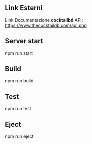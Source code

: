 ## Link Esterni

Link Documentazione **cocktailbd** API: https://www.thecocktaildb.com/api.php

## Server start
npm run start

## Build
npm run build

## Test
npm run test

## Eject
npm run eject
